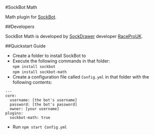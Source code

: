 #SockBot Math

Math plugin for [SockBot](https://sockbot.rtfd.org/en/latest/).

##Developers

SockBot Math is developed by [SockDrawer](https://github.com/SockDrawer) developer [RaceProUK](https://github.com/RaceProUK).

##Quickstart Guide

* Create a folder to install SockBot to
* Execute the following commands in that folder:
<br/>`npm install sockbot`
<br/>`npm install sockbot-math`
* Create a configuration file called `Config.yml` in that folder with the following contents:
```
---
core:
  username: [the bot's username]
  password: [the bot's password]
  owner: [your username]
plugins:
  sockbot-math: true
```
* Run `npm start Config.yml`